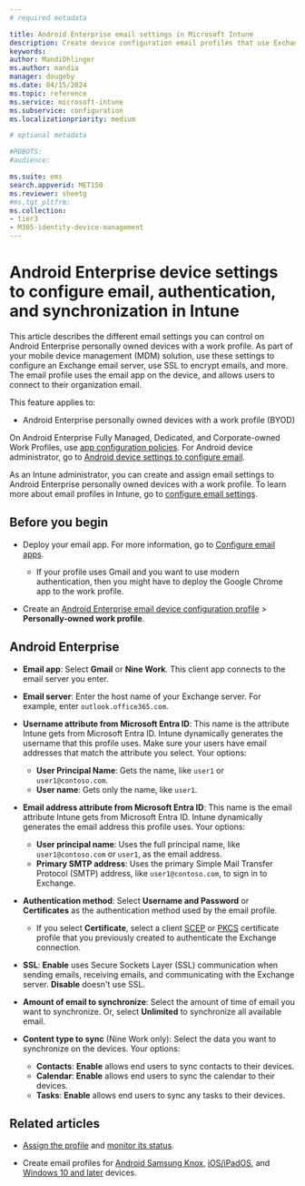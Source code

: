 ```yaml
---
# required metadata

title: Android Enterprise email settings in Microsoft Intune
description: Create device configuration email profiles that use Exchange servers, and retrieve attributes from Microsoft Entra ID. Enable SSL or SMIME, authenticate users with certificates or username/password, and synchronize email and schedules on Android Enterprise personally owned devices with a work profile using Microsoft Intune.
keywords:
author: MandiOhlinger
ms.author: mandia
manager: dougeby
ms.date: 04/15/2024
ms.topic: reference
ms.service: microsoft-intune
ms.subservice: configuration
ms.localizationpriority: medium

# optional metadata

#ROBOTS:
#audience:

ms.suite: ems
search.appverid: MET150
ms.reviewer: sheetg
#ms.tgt_pltfrm:
ms.collection:
- tier3
- M365-identity-device-management
---
```


# Android Enterprise device settings to configure email, authentication, and synchronization in Intune

This article describes the different email settings you can control on Android Enterprise personally owned devices with a work profile. As part of your mobile device management (MDM) solution, use these settings to configure an Exchange email server, use SSL to encrypt emails, and more. The email profile uses the email app on the device, and allows users to connect to their organization email.

This feature applies to:

- Android Enterprise personally owned devices with a work profile (BYOD)

On Android Enterprise Fully Managed, Dedicated, and Corporate-owned Work Profiles, use [app configuration policies](../apps/app-configuration-policies-use-android.md). For Android device administrator, go to [Android device settings to configure email](email-settings-android.md).

As an Intune administrator, you can create and assign email settings to Android Enterprise personally owned devices with a work profile. To learn more about email profiles in Intune, go to [configure email settings](email-settings-configure.md).

## Before you begin

- Deploy your email app. For more information, go to [Configure email apps](email-settings-configure.md).

  - If your profile uses Gmail and you want to use modern authentication, then you might have to deploy the Google Chrome app to the work profile.

- Create an [Android Enterprise email device configuration profile](email-settings-configure.md) > **Personally-owned work profile**.

## Android Enterprise

- **Email app**: Select **Gmail** or **Nine Work**. This client app connects to the email server you enter.
- **Email server**: Enter the host name of your Exchange server. For example, enter `outlook.office365.com`.
- **Username attribute from Microsoft Entra ID**: This name is the attribute Intune gets from Microsoft Entra ID. Intune dynamically generates the username that this profile uses. Make sure your users have email addresses that match the attribute you select. Your options:

  - **User Principal Name**: Gets the name, like `user1` or `user1@contoso.com`.
  - **User name**: Gets only the name, like `user1`.

- **Email address attribute from Microsoft Entra ID**: This name is the email attribute Intune gets from Microsoft Entra ID. Intune dynamically generates the email address this profile uses. Your options:
  - **User principal name**:  Uses the full principal name, like `user1@contoso.com` or `user1`, as the email address.
  - **Primary SMTP address**: Uses the primary Simple Mail Transfer Protocol (SMTP) address, like `user1@contoso.com`, to sign in to Exchange.

- **Authentication method**: Select **Username and Password** or **Certificates** as the authentication method used by the email profile.
  - If you select **Certificate**, select a client [SCEP](../protect/certificates-profile-scep.md) or [PKCS](../protect/certificates-pfx-configure.md) certificate profile that you previously created to authenticate the Exchange connection.
- **SSL**: **Enable** uses Secure Sockets Layer (SSL) communication when sending emails, receiving emails, and communicating with the Exchange server. **Disable** doesn't use SSL.
- **Amount of email to synchronize**: Select the amount of time of email you want to synchronize. Or, select **Unlimited** to synchronize all available email.
- **Content type to sync** (Nine Work only): Select the data you want to synchronize on the devices. Your options:
  - **Contacts**: **Enable** allows end users to sync contacts to their devices.
  - **Calendar**: **Enable** allows end users to sync the calendar to their devices.
  - **Tasks**: **Enable** allows end users to sync any tasks to their devices.

## Related articles

- [Assign the profile](device-profile-assign.md) and [monitor its status](device-profile-monitor.md).

- Create email profiles for [Android Samsung Knox](email-settings-android.md), [iOS/iPadOS](email-settings-ios.md), and [Windows 10 and later](email-settings-windows-10.md) devices.

